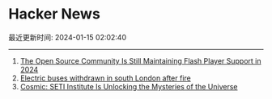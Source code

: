 # Hacker News

最近更新时间: 2024-01-15 02:02:40

--- 
1. [The Open Source Community Is Still Maintaining Flash Player Support in 2024](https://www.phoronix.com/news/Adobe-Flash-Ruffle-2024) 
2. [Electric buses withdrawn in south London after fire](https://www.bbc.com/news/uk-england-london-67967421) 
3. [Cosmic: SETI Institute Is Unlocking the Mysteries of the Universe](https://www.seti.org/press-release/cosmic-seti-institute-unlocking-mysteries-universe-breakthrough-technology-karl-g-jansky-very-large) 
